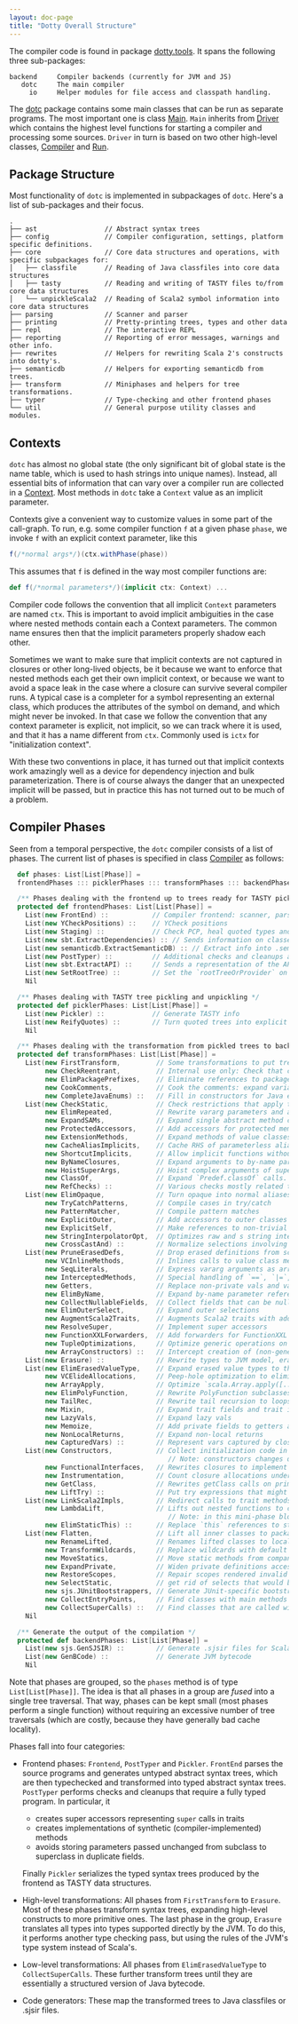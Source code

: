 ```yaml
---
layout: doc-page
title: "Dotty Overall Structure"
---
```


The compiler code is found in package [dotty.tools]. It spans the
following three sub-packages:

```
backend     Compiler backends (currently for JVM and JS)
   dotc     The main compiler
     io     Helper modules for file access and classpath handling.
```

The [dotc] package contains some main classes that can be run as separate
programs. The most important one is class [Main]. `Main` inherits from
[Driver] which contains the highest level functions for starting a compiler
and processing some sources. `Driver` in turn is based on two other high-level
classes, [Compiler] and [Run].

Package Structure
-----------------
Most functionality of `dotc` is implemented in subpackages of `dotc`. Here's a
list of sub-packages and their focus.

```
.
├── ast                 // Abstract syntax trees
├── config              // Compiler configuration, settings, platform specific definitions.
├── core                // Core data structures and operations, with specific subpackages for:
│   ├── classfile       // Reading of Java classfiles into core data structures
│   ├── tasty           // Reading and writing of TASTY files to/from core data structures
│   └── unpickleScala2  // Reading of Scala2 symbol information into core data structures
├── parsing             // Scanner and parser
├── printing            // Pretty-printing trees, types and other data
├── repl                // The interactive REPL
├── reporting           // Reporting of error messages, warnings and other info.
├── rewrites            // Helpers for rewriting Scala 2's constructs into dotty's.
├── semanticdb          // Helpers for exporting semanticdb from trees.
├── transform           // Miniphases and helpers for tree transformations.
├── typer               // Type-checking and other frontend phases
└── util                // General purpose utility classes and modules.
```

Contexts
--------
`dotc` has almost no global state (the only significant bit of global state is
the name table, which is used to hash strings into unique names). Instead, all
essential bits of information that can vary over a compiler run are collected
in a [Context]. Most methods in `dotc` take a `Context` value as an implicit
parameter.

Contexts give a convenient way to customize values in some part of the
call-graph. To run, e.g. some compiler function `f` at a given phase `phase`,
we invoke `f` with an explicit context parameter, like this

```scala
f(/*normal args*/)(ctx.withPhase(phase))
```

This assumes that `f` is defined in the way most compiler functions are:

```scala
def f(/*normal parameters*/)(implicit ctx: Context) ...
```

Compiler code follows the convention that all implicit `Context` parameters are
named `ctx`.  This is important to avoid implicit ambiguities in the case where
nested methods contain each a Context parameters. The common name ensures then
that the implicit parameters properly shadow each other.

Sometimes we want to make sure that implicit contexts are not captured in
closures or other long-lived objects, be it because we want to enforce that
nested methods each get their own implicit context, or because we want to avoid
a space leak in the case where a closure can survive several compiler runs. A
typical case is a completer for a symbol representing an external class, which
produces the attributes of the symbol on demand, and which might never be
invoked. In that case we follow the convention that any context parameter is
explicit, not implicit, so we can track where it is used, and that it has a
name different from `ctx`. Commonly used is `ictx` for "initialization
context".

With these two conventions in place, it has turned out that implicit contexts
work amazingly well as a device for dependency injection and bulk
parameterization.  There is of course always the danger that an unexpected
implicit will be passed, but in practice this has not turned out to be much of
a problem.

Compiler Phases
---------------
Seen from a temporal perspective, the `dotc` compiler consists of a list of
phases. The current list of phases is specified in class [Compiler] as follows:

```scala
  def phases: List[List[Phase]] =
  frontendPhases ::: picklerPhases ::: transformPhases ::: backendPhases

  /** Phases dealing with the frontend up to trees ready for TASTY pickling */
  protected def frontendPhases: List[List[Phase]] =
    List(new FrontEnd) ::           // Compiler frontend: scanner, parser, namer, typer
    List(new YCheckPositions) ::    // YCheck positions
    List(new Staging) ::            // Check PCP, heal quoted types and expand macros
    List(new sbt.ExtractDependencies) :: // Sends information on classes' dependencies to sbt via callbacks
    List(new semanticdb.ExtractSemanticDB) :: // Extract info into .semanticdb files
    List(new PostTyper) ::          // Additional checks and cleanups after type checking
    List(new sbt.ExtractAPI) ::     // Sends a representation of the API of classes to sbt via callbacks
    List(new SetRootTree) ::        // Set the `rootTreeOrProvider` on class symbols
    Nil

  /** Phases dealing with TASTY tree pickling and unpickling */
  protected def picklerPhases: List[List[Phase]] =
    List(new Pickler) ::            // Generate TASTY info
    List(new ReifyQuotes) ::        // Turn quoted trees into explicit run-time data structures
    Nil

  /** Phases dealing with the transformation from pickled trees to backend trees */
  protected def transformPhases: List[List[Phase]] =
    List(new FirstTransform,         // Some transformations to put trees into a canonical form
         new CheckReentrant,         // Internal use only: Check that compiled program has no data races involving global vars
         new ElimPackagePrefixes,    // Eliminate references to package prefixes in Select nodes
         new CookComments,           // Cook the comments: expand variables, doc, etc.
         new CompleteJavaEnums) ::   // Fill in constructors for Java enums
    List(new CheckStatic,            // Check restrictions that apply to @static members
         new ElimRepeated,           // Rewrite vararg parameters and arguments
         new ExpandSAMs,             // Expand single abstract method closures to anonymous classes
         new ProtectedAccessors,     // Add accessors for protected members
         new ExtensionMethods,       // Expand methods of value classes with extension methods
         new CacheAliasImplicits,    // Cache RHS of parameterless alias implicits
         new ShortcutImplicits,      // Allow implicit functions without creating closures
         new ByNameClosures,         // Expand arguments to by-name parameters to closures
         new HoistSuperArgs,         // Hoist complex arguments of supercalls to enclosing scope
         new ClassOf,                // Expand `Predef.classOf` calls.
         new RefChecks) ::           // Various checks mostly related to abstract members and overriding
    List(new ElimOpaque,             // Turn opaque into normal aliases
         new TryCatchPatterns,       // Compile cases in try/catch
         new PatternMatcher,         // Compile pattern matches
         new ExplicitOuter,          // Add accessors to outer classes from nested ones.
         new ExplicitSelf,           // Make references to non-trivial self types explicit as casts
         new StringInterpolatorOpt,  // Optimizes raw and s string interpolators by rewriting them to string concatentations
         new CrossCastAnd) ::        // Normalize selections involving intersection types.
    List(new PruneErasedDefs,        // Drop erased definitions from scopes and simplify erased expressions
         new VCInlineMethods,        // Inlines calls to value class methods
         new SeqLiterals,            // Express vararg arguments as arrays
         new InterceptedMethods,     // Special handling of `==`, `|=`, `getClass` methods
         new Getters,                // Replace non-private vals and vars with getter defs (fields are added later)
         new ElimByName,             // Expand by-name parameter references
         new CollectNullableFields,  // Collect fields that can be nulled out after use in lazy initialization
         new ElimOuterSelect,        // Expand outer selections
         new AugmentScala2Traits,    // Augments Scala2 traits with additional members needed for mixin composition.
         new ResolveSuper,           // Implement super accessors
         new FunctionXXLForwarders,  // Add forwarders for FunctionXXL apply method
         new TupleOptimizations,     // Optimize generic operations on tuples
         new ArrayConstructors) ::   // Intercept creation of (non-generic) arrays and intrinsify.
    List(new Erasure) ::             // Rewrite types to JVM model, erasing all type parameters, abstract types and refinements.
    List(new ElimErasedValueType,    // Expand erased value types to their underlying implmementation types
         new VCElideAllocations,     // Peep-hole optimization to eliminate unnecessary value class allocations
         new ArrayApply,             // Optimize `scala.Array.apply([....])` and `scala.Array.apply(..., [....])` into `[...]`
         new ElimPolyFunction,       // Rewrite PolyFunction subclasses to FunctionN subclasses
         new TailRec,                // Rewrite tail recursion to loops
         new Mixin,                  // Expand trait fields and trait initializers
         new LazyVals,               // Expand lazy vals
         new Memoize,                // Add private fields to getters and setters
         new NonLocalReturns,        // Expand non-local returns
         new CapturedVars) ::        // Represent vars captured by closures as heap objects
    List(new Constructors,           // Collect initialization code in primary constructors
                                        // Note: constructors changes decls in transformTemplate, no InfoTransformers should be added after it
         new FunctionalInterfaces,   // Rewrites closures to implement @specialized types of Functions.
         new Instrumentation,        // Count closure allocations under -Yinstrument-closures
         new GetClass,               // Rewrites getClass calls on primitive types.
         new LiftTry) ::             // Put try expressions that might execute on non-empty stacks into their own methods their implementations
    List(new LinkScala2Impls,        // Redirect calls to trait methods defined by Scala 2.x, so that they now go to
         new LambdaLift,             // Lifts out nested functions to class scope, storing free variables in environments
                                        // Note: in this mini-phase block scopes are incorrect. No phases that rely on scopes should be here
         new ElimStaticThis) ::      // Replace `this` references to static objects by global identifiers
    List(new Flatten,                // Lift all inner classes to package scope
         new RenameLifted,           // Renames lifted classes to local numbering scheme
         new TransformWildcards,     // Replace wildcards with default values
         new MoveStatics,            // Move static methods from companion to the class itself
         new ExpandPrivate,          // Widen private definitions accessed from nested classes
         new RestoreScopes,          // Repair scopes rendered invalid by moving definitions in prior phases of the group
         new SelectStatic,           // get rid of selects that would be compiled into GetStatic
         new sjs.JUnitBootstrappers, // Generate JUnit-specific bootstrapper classes for Scala.js (not enabled by default)
         new CollectEntryPoints,     // Find classes with main methods
         new CollectSuperCalls) ::   // Find classes that are called with super
    Nil

  /** Generate the output of the compilation */
  protected def backendPhases: List[List[Phase]] =
    List(new sjs.GenSJSIR) ::        // Generate .sjsir files for Scala.js (not enabled by default)
    List(new GenBCode) ::            // Generate JVM bytecode
    Nil
```

Note that phases are grouped, so the `phases` method is of type
`List[List[Phase]]`. The idea is that all phases in a group are *fused* into a
single tree traversal. That way, phases can be kept small (most phases perform
a single function) without requiring an excessive number of tree traversals
(which are costly, because they have generally bad cache locality).

Phases fall into four categories:

* Frontend phases: `Frontend`, `PostTyper` and `Pickler`. `FrontEnd` parses the
  source programs and generates untyped abstract syntax trees, which are then
  typechecked and transformed into typed abstract syntax trees.  `PostTyper`
  performs checks and cleanups that require a fully typed program. In
  particular, it

    - creates super accessors representing `super` calls in traits
    - creates implementations of synthetic (compiler-implemented) methods
    - avoids storing parameters passed unchanged from subclass to superclass in
      duplicate fields.

  Finally `Pickler` serializes the typed syntax trees produced by the frontend
  as TASTY data structures.

* High-level transformations: All phases from `FirstTransform` to `Erasure`.
  Most of these phases transform syntax trees, expanding high-level constructs
  to more primitive ones. The last phase in the group, `Erasure` translates all
  types into types supported directly by the JVM. To do this, it performs
  another type checking pass, but using the rules of the JVM's type system
  instead of Scala's.

* Low-level transformations: All phases from `ElimErasedValueType` to
  `CollectSuperCalls`. These further transform trees until they are essentially a
  structured version of Java bytecode.

* Code generators: These map the transformed trees to Java classfiles or
  .sjsir files.

[dotty.tools]: https://github.com/lampepfl/dotty/tree/master/compiler/src/dotty/tools
[dotc]: https://github.com/lampepfl/dotty/tree/master/compiler/src/dotty/tools/dotc
[Main]: https://github.com/lampepfl/dotty/blob/master/compiler/src/dotty/tools/dotc/Main.scala
[Driver]: https://github.com/lampepfl/dotty/blob/master/compiler/src/dotty/tools/dotc/Driver.scala
[Compiler]: https://github.com/lampepfl/dotty/blob/master/compiler/src/dotty/tools/dotc/Compiler.scala
[Run]: https://github.com/lampepfl/dotty/blob/master/compiler/src/dotty/tools/dotc/Run.scala
[Context]: https://github.com/lampepfl/dotty/blob/master/compiler/src/dotty/tools/dotc/core/Contexts.scala
